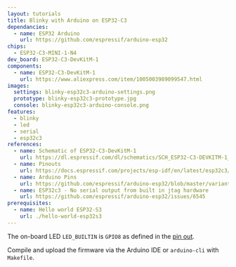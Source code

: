 ```yaml
---
layout: tutorials
title: Blinky with Arduino on ESP32-C3
dependancies:
  - name: ESP32 Arduino
    url: https://github.com/espressif/arduino-esp32
chips:
  - ESP32-C3-MINI-1-N4
dev_board: ESP32-C3-DevKitM-1
components:
  - name: ESP32-C3-DevKitM-1
    url: https://www.aliexpress.com/item/1005003989099547.html
images:
  settings: blinky-esp32c3-arduino-settings.png
  prototype: blinky-esp32c3-prototype.jpg
  console: blinky-esp32c3-arduino-console.png
features:
  - blinky
  - led
  - serial
  - esp32c3
references:
  - name: Schematic of ESP32-C3-DevKitM-1
    url: https://dl.espressif.com/dl/schematics/SCH_ESP32-C3-DEVKITM-1_V1_20200915A.pdf
  - name: Pinouts
    url: https://docs.espressif.com/projects/esp-idf/en/latest/esp32c3/hw-reference/esp32c3/user-guide-devkitm-1.html#pin-layout
  - name: Arduino Pins
    url: https://github.com/espressif/arduino-esp32/blob/master/variants/esp32c3/pins_arduino.h
  - name: ESP32c3 - No serial output from built in jtag hardware
    url: https://github.com/espressif/arduino-esp32/issues/6545
prerequisites:
  - name: Hello world ESP32-S3
    url: ./hello-world-esp32s3
---
```


The on-board LED `LED_BUILTIN` is `GPIO8` as defined in the [pin out](https://docs.espressif.com/projects/esp-idf/en/latest/esp32c3/hw-reference/esp32c3/user-guide-devkitm-1.html#pin-layout).

Compile and upload the firmware via the Arduino IDE or `arduino-cli` with `Makefile`.
